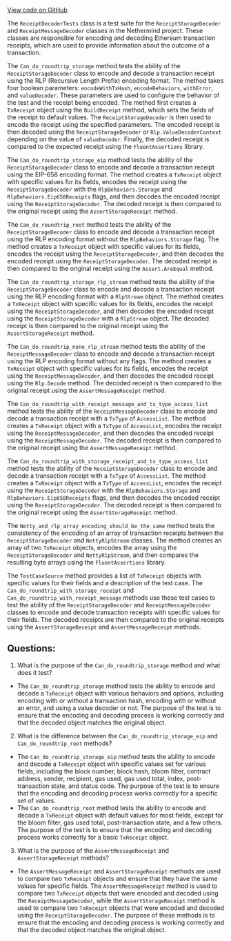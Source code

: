 [View code on GitHub](https://github.com/NethermindEth/nethermind/src/Nethermind/Nethermind.Core.Test/Encoding/ReceiptDecoderTests.cs)

The `ReceiptDecoderTests` class is a test suite for the `ReceiptStorageDecoder` and `ReceiptMessageDecoder` classes in the Nethermind project. These classes are responsible for encoding and decoding Ethereum transaction receipts, which are used to provide information about the outcome of a transaction. 

The `Can_do_roundtrip_storage` method tests the ability of the `ReceiptStorageDecoder` class to encode and decode a transaction receipt using the RLP (Recursive Length Prefix) encoding format. The method takes four boolean parameters: `encodeWithTxHash`, `encodeBehaviors`, `withError`, and `valueDecoder`. These parameters are used to configure the behavior of the test and the receipt being encoded. The method first creates a `TxReceipt` object using the `BuildReceipt` method, which sets the fields of the receipt to default values. The `ReceiptStorageDecoder` is then used to encode the receipt using the specified parameters. The encoded receipt is then decoded using the `ReceiptStorageDecoder` or `Rlp.ValueDecoderContext` depending on the value of `valueDecoder`. Finally, the decoded receipt is compared to the expected receipt using the `FluentAssertions` library.

The `Can_do_roundtrip_storage_eip` method tests the ability of the `ReceiptStorageDecoder` class to encode and decode a transaction receipt using the EIP-658 encoding format. The method creates a `TxReceipt` object with specific values for its fields, encodes the receipt using the `ReceiptStorageDecoder` with the `RlpBehaviors.Storage` and `RlpBehaviors.Eip658Receipts` flags, and then decodes the encoded receipt using the `ReceiptStorageDecoder`. The decoded receipt is then compared to the original receipt using the `AssertStorageReceipt` method.

The `Can_do_roundtrip_root` method tests the ability of the `ReceiptStorageDecoder` class to encode and decode a transaction receipt using the RLP encoding format without the `RlpBehaviors.Storage` flag. The method creates a `TxReceipt` object with specific values for its fields, encodes the receipt using the `ReceiptStorageDecoder`, and then decodes the encoded receipt using the `ReceiptStorageDecoder`. The decoded receipt is then compared to the original receipt using the `Assert.AreEqual` method.

The `Can_do_roundtrip_storage_rlp_stream` method tests the ability of the `ReceiptStorageDecoder` class to encode and decode a transaction receipt using the RLP encoding format with a `RlpStream` object. The method creates a `TxReceipt` object with specific values for its fields, encodes the receipt using the `ReceiptStorageDecoder`, and then decodes the encoded receipt using the `ReceiptStorageDecoder` with a `RlpStream` object. The decoded receipt is then compared to the original receipt using the `AssertStorageReceipt` method.

The `Can_do_roundtrip_none_rlp_stream` method tests the ability of the `ReceiptMessageDecoder` class to encode and decode a transaction receipt using the RLP encoding format without any flags. The method creates a `TxReceipt` object with specific values for its fields, encodes the receipt using the `ReceiptMessageDecoder`, and then decodes the encoded receipt using the `Rlp.Decode` method. The decoded receipt is then compared to the original receipt using the `AssertMessageReceipt` method.

The `Can_do_roundtrip_with_receipt_message_and_tx_type_access_list` method tests the ability of the `ReceiptMessageDecoder` class to encode and decode a transaction receipt with a `TxType` of `AccessList`. The method creates a `TxReceipt` object with a `TxType` of `AccessList`, encodes the receipt using the `ReceiptMessageDecoder`, and then decodes the encoded receipt using the `ReceiptMessageDecoder`. The decoded receipt is then compared to the original receipt using the `AssertMessageReceipt` method.

The `Can_do_roundtrip_with_storage_receipt_and_tx_type_access_list` method tests the ability of the `ReceiptStorageDecoder` class to encode and decode a transaction receipt with a `TxType` of `AccessList`. The method creates a `TxReceipt` object with a `TxType` of `AccessList`, encodes the receipt using the `ReceiptStorageDecoder` with the `RlpBehaviors.Storage` and `RlpBehaviors.Eip658Receipts` flags, and then decodes the encoded receipt using the `ReceiptStorageDecoder`. The decoded receipt is then compared to the original receipt using the `AssertStorageReceipt` method.

The `Netty_and_rlp_array_encoding_should_be_the_same` method tests the consistency of the encoding of an array of transaction receipts between the `ReceiptStorageDecoder` and `NettyRlpStream` classes. The method creates an array of two `TxReceipt` objects, encodes the array using the `ReceiptStorageDecoder` and `NettyRlpStream`, and then compares the resulting byte arrays using the `FluentAssertions` library.

The `TestCaseSource` method provides a list of `TxReceipt` objects with specific values for their fields and a description of the test case. The `Can_do_roundtrip_with_storage_receipt` and `Can_do_roundtrip_with_receipt_message` methods use these test cases to test the ability of the `ReceiptStorageDecoder` and `ReceiptMessageDecoder` classes to encode and decode transaction receipts with specific values for their fields. The decoded receipts are then compared to the original receipts using the `AssertStorageReceipt` and `AssertMessageReceipt` methods.
## Questions: 
 1. What is the purpose of the `Can_do_roundtrip_storage` method and what does it test?
- The `Can_do_roundtrip_storage` method tests the ability to encode and decode a `TxReceipt` object with various behaviors and options, including encoding with or without a transaction hash, encoding with or without an error, and using a value decoder or not. The purpose of the test is to ensure that the encoding and decoding process is working correctly and that the decoded object matches the original object.

2. What is the difference between the `Can_do_roundtrip_storage_eip` and `Can_do_roundtrip_root` methods?
- The `Can_do_roundtrip_storage_eip` method tests the ability to encode and decode a `TxReceipt` object with specific values set for various fields, including the block number, block hash, bloom filter, contract address, sender, recipient, gas used, gas used total, index, post-transaction state, and status code. The purpose of the test is to ensure that the encoding and decoding process works correctly for a specific set of values.
- The `Can_do_roundtrip_root` method tests the ability to encode and decode a `TxReceipt` object with default values for most fields, except for the bloom filter, gas used total, post-transaction state, and a few others. The purpose of the test is to ensure that the encoding and decoding process works correctly for a basic `TxReceipt` object.

3. What is the purpose of the `AssertMessageReceipt` and `AssertStorageReceipt` methods?
- The `AssertMessageReceipt` and `AssertStorageReceipt` methods are used to compare two `TxReceipt` objects and ensure that they have the same values for specific fields. The `AssertMessageReceipt` method is used to compare two `TxReceipt` objects that were encoded and decoded using the `ReceiptMessageDecoder`, while the `AssertStorageReceipt` method is used to compare two `TxReceipt` objects that were encoded and decoded using the `ReceiptStorageDecoder`. The purpose of these methods is to ensure that the encoding and decoding process is working correctly and that the decoded object matches the original object.